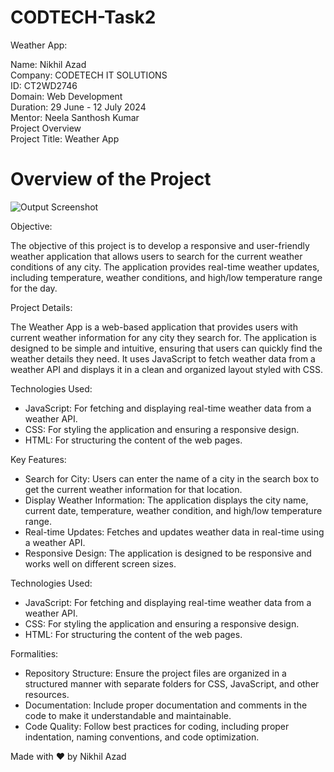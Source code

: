 # CODTECH-Task2

Weather App:

Name: Nikhil Azad <br> 
Company: CODETECH IT SOLUTIONS <br> 
ID: CT2WD2746 <br> 
Domain: Web Development <br> 
Duration: 29 June - 12 July 2024 <br> 
Mentor: Neela Santhosh Kumar <br> 
Project Overview  <br>
Project Title: Weather App <br> 

# Overview of the Project
![Output Screenshot](https://github.com/nikhilazad1/CODTECH-Task2/assets/158045459/8cd92d4b-0c8e-4051-85e6-36bbd5dd5fe4)


Objective:

The objective of this project is to develop a responsive and user-friendly weather application that allows users to search for the current weather conditions of any city. The application provides real-time weather updates, including temperature, weather conditions, and high/low temperature range for the day.

Project Details:

The Weather App is a web-based application that provides users with current weather information for any city they search for. The application is designed to be simple and intuitive, ensuring that users can quickly find the weather details they need. It uses JavaScript to fetch weather data from a weather API and displays it in a clean and organized layout styled with CSS.

Technologies Used:

- JavaScript: For fetching and displaying real-time weather data from a weather API.
- CSS: For styling the application and ensuring a responsive design.
- HTML: For structuring the content of the web pages.

Key Features:

- Search for City: Users can enter the name of a city in the search box to get the current weather information for  that location.
- Display Weather Information: The application displays the city name, current date, temperature, weather         condition, and high/low temperature range.
-  Real-time Updates: Fetches and updates weather data in real-time using a weather API.
-  Responsive Design: The application is designed to be responsive and works well on different screen sizes.

Technologies Used:

- JavaScript: For fetching and displaying real-time weather data from a weather API.
- CSS: For styling the application and ensuring a responsive design.
- HTML: For structuring the content of the web pages.

Formalities:

- Repository Structure: Ensure the project files are organized in a structured manner with separate folders for CSS, JavaScript, and other resources.
- Documentation: Include proper documentation and comments in the code to make it understandable and maintainable.
- Code Quality: Follow best practices for coding, including proper indentation, naming conventions, and code optimization.

Made with ❤️ by Nikhil Azad

